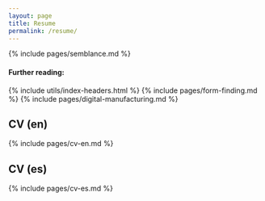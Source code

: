 ```yaml
---
layout: page
title: Resume
permalink: /resume/
---
```


{% include pages/semblance.md %}

#### Further reading:
{% include utils/index-headers.html %}
{% include pages/form-finding.md %}
{% include pages/digital-manufacturing.md %}

## CV (en)
{% include pages/cv-en.md %}

## CV (es)
{% include pages/cv-es.md %}
